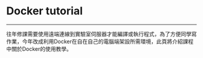 # Docker tutorial
---

往年修課需要使用遠端連線到實驗室伺服器才能編譯或執行程式，為了方便同學寫作業，今年改成利用Docker在自在自己的電腦端架設所需環境，此頁將介紹課程中關於Docker的使用教學。